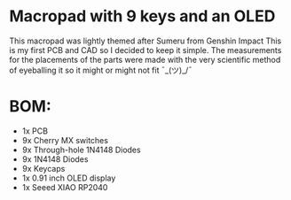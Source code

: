 # Macropad with 9 keys and an OLED

This macropad was lightly themed after Sumeru from Genshin Impact
This is my first PCB and CAD so I decided to keep it simple.
The measurements for the placements of the parts were made with the very scientific method of eyeballing it so it might or might not fit ¯\_(ツ)_/¯




# BOM:
- 1x PCB
- 9x Cherry MX switches
- 9x Through-hole 1N4148 Diodes
- 9x 1N4148 Diodes
- 9x Keycaps
- 1x 0.91 inch OLED display
- 1x Seeed XIAO RP2040
